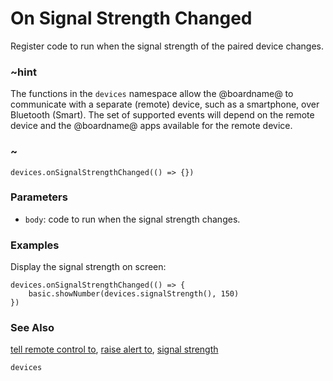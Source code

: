# On Signal Strength Changed

Register code to run when the signal strength of the paired device changes.

### ~hint

The functions in the ``devices`` namespace allow the @boardname@ to communicate with a separate (remote) device, 
such as a smartphone, over Bluetooth (Smart).
The set of supported events will depend on the remote device and the @boardname@ apps available for the remote device.

### ~


```sig
devices.onSignalStrengthChanged(() => {})
```

### Parameters

* ``body``: code to run when the signal strength changes.

### Examples

Display the signal strength on screen:

```blocks
devices.onSignalStrengthChanged(() => {
    basic.showNumber(devices.signalStrength(), 150)
})
```

### See Also

[tell remote control to](/reference/devices/tell-remote-control-to), [raise alert to](/reference/devices/raise-alert-to), [signal strength](/reference/devices/signal-strength)

```package
devices
```